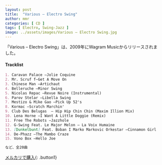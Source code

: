 ```yaml
---
layout: post
title:  "Various – Electro Swing"
author: mmr
categories: [ CD ]
tags: [ Electro, Swing-Jazz ]
image: ../assets/images/Various – Electro Swing.jpg
---
```


「Various – Electro Swing」は、2009年にWagram Musicからリリースされました。

#### Tracklist
```md
1. Caravan Palace –Jolie Coquine
2. Mr. Scruf f–Get A Move On
3. Chinese Man –Artichaut
4. Belleruche –Minor Swing
5. Nicolas Repac –Revue Noire (Instrumental)
6. Parov Stelar –Libella Swing
7. Mestizo & Mike Gao –Pick Up 52's
8. Kormac –Scratch Marchin'
9. Club Des Belugas  – Hip Hip Chin Chin (Maxim Illion Mix)
10. Lena Horne –I Want A Little Doggie (Remix)
11. Free The Robots –Jazzhole
12. G-Swing Feat. Le Major Melon – La Voix Humaine
13. [Dunkelbunt] Feat. Boban I Marko Markovic Orkestar –Cinnamon Girl
14. De-Phazz –The Mambo Craze
15. Vono Box –Hello Joe

など、全20曲
```

[メルカリで購入](https://jp.mercari.com/item/m97133346644?afid=6142608987){: .button1}

